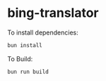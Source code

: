# bing-translator

To install dependencies:

```bash
bun install
```

To Build:

```bash
bun run build
```
